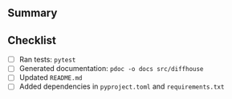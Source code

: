 ## Summary



## Checklist

- [ ] Ran tests: `pytest`
- [ ] Generated documentation: `pdoc -o docs src/diffhouse`
- [ ] Updated `README.md`
- [ ] Added dependencies in `pyproject.toml` and `requirements.txt`
